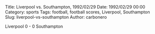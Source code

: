 Title: Liverpool vs. Southampton, 1992/02/29
Date: 1992/02/29 00:00
Category: sports
Tags: football, football scores, Liverpool, Southampton
Slug: liverpool-vs-southampton
Author: carbonero


Liverpool 0 - 0 Southampton
